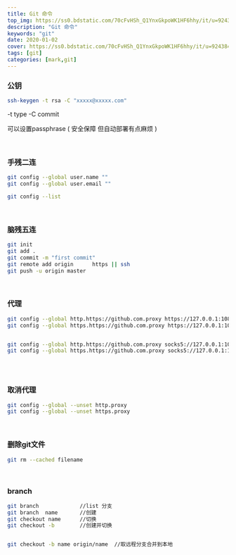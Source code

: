 ```yaml
---
title: Git 命令
top_img: https://ss0.bdstatic.com/70cFvHSh_Q1YnxGkpoWK1HF6hhy/it/u=924384885,4203827437&fm=26&gp=0.jpg
description: "Git 命令"
keywords: "git"
date: 2020-01-02
cover: https://ss0.bdstatic.com/70cFvHSh_Q1YnxGkpoWK1HF6hhy/it/u=924384885,4203827437&fm=26&gp=0.jpg
tags: [git]
categories: [mark,git]
---
```

### 公钥

```bash
ssh-keygen -t rsa -C "xxxxx@xxxxx.com"  
```
-t   type   -C  commit

可以设置passphrase ( 安全保障 但自动部署有点麻烦 )

<br>

### 手残二连

```bash
git config --global user.name ""
git config --global user.email ""
```

```bash
git config --list
```
<br>

### 脑残五连

```bash
git init
git add .
git commit -m "first commit"
git remote add origin      https || ssh 
git push -u origin master
```

<br>



### 代理

```bash
git config --global http.https://github.com.proxy https://127.0.0.1:1087
git config --global https.https://github.com.proxy https://127.0.0.1:1087


git config --global http.https://github.com.proxy socks5://127.0.0.1:1086
git config --global https.https://github.com.proxy socks5://127.0.0.1:1086



```


<br>


### 取消代理

```bash
git config --global --unset http.proxy
git config --global --unset https.proxy
```

<br>

### 删除git文件

```bash
git rm --cached filename
```
<br>

### branch

```bash
git branch             //list 分支
git branch  name       //创建
git checkout name      //切换
git checkout -b        //创建并切换


git checkout -b name origin/name  //取远程分支合并到本地
```




